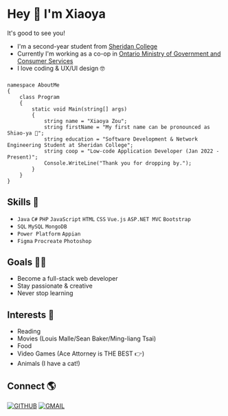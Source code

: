 ### <h1>Hey 👋 I'm Xiaoya</h1>

It's good to see you!

- I'm a second-year student from [Sheridan College](https://www.sheridancollege.ca/)
- Currently I'm working as a co-op in [Ontario Ministry of Government and Consumer Services](https://www.ontario.ca/page/ministry-government-and-consumer-services)
- I love coding & UX/UI design 🤓

###

    namespace AboutMe
    {
        class Program
        {
            static void Main(string[] args)
            {
                string name = "Xiaoya Zou";
                string firstName = "My first name can be pronounced as Shiao-ya 🙂";
                string education = "Software Development & Network Engineering Student at Sheridan College";
                string coop = "Low-code Application Developer (Jan 2022 - Present)";
                Console.WriteLine("Thank you for dropping by.");    
            }
        }
    }

###

<h2>Skills 🌱</h2>

- `Java` `C#` `PHP` `JavaScript` `HTML` `CSS` `Vue.js` `ASP.NET MVC` `Bootstrap`
- `SQL` `MySQL` `MongoDB`
- `Power Platform` `Appian`
- `Figma` `Procreate` `Photoshop`

###

<h2>Goals 👩‍💻</h2>

- Become a full-stack web developer
- Stay passionate & creative
- Never stop learning

###

<h2>Interests 💜</h2>

- Reading
- Movies (Louis Malle/Sean Baker/Ming-liang Tsai)
- Food
- Video Games (Ace Attorney is THE BEST 👉)
- Animals (I have a cat!)

###

<h2>Connect 🌎</h2>

[![GITHUB](https://img.shields.io/badge/inkedin-%230A66C2.svg?&style=for-the-badge&logo=linkedin&logoColor=white)](https://www.linkedin.com/in/xiaoyazou/)
[![GMAIL](https://img.shields.io/badge/GMAIL-%23EA4335.svg?&style=for-the-badge&logo=GMAIL&logoColor=white)](mailto:xiaoyaxyz@gmail.com)
